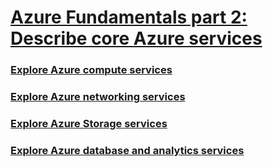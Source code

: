 # [Azure Fundamentals part 2: Describe core Azure services](https://docs.microsoft.com/en-us/learn/paths/az-900-describe-core-azure-services/)

### [Explore Azure compute services](https://docs.microsoft.com/en-us/learn/modules/azure-compute-fundamentals/)

### [Explore Azure networking services](https://docs.microsoft.com/en-us/learn/modules/azure-networking-fundamentals/)

### [Explore Azure Storage services](https://docs.microsoft.com/en-us/learn/modules/azure-storage-fundamentals/)

### [Explore Azure database and analytics services](https://docs.microsoft.com/en-us/learn/modules/azure-database-fundamentals/)
